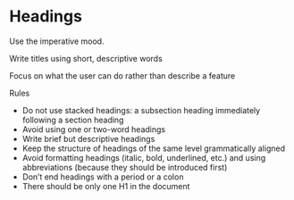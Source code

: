 # Headings

Use the imperative mood.

Write titles using short, descriptive words

Focus on what the user can do rather than describe a feature

Rules

* Do not use stacked headings: a subsection heading immediately following a section heading
* Avoid using one or two-word headings
* Write brief but descriptive headings
* Keep the structure of headings of the same level grammatically aligned
* Avoid formatting headings (italic, bold, underlined, etc.) and using abbreviations (because they should be introduced first)
* Don’t end headings with a period or a colon
* There should be only one H1 in the document